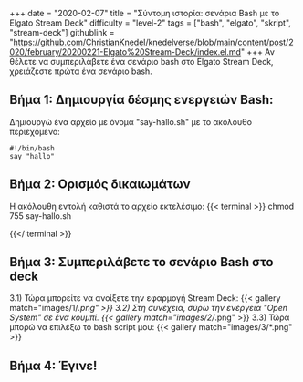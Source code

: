 +++
date = "2020-02-07"
title = "Σύντομη ιστορία: σενάρια Bash με το Elgato Stream Deck"
difficulty = "level-2"
tags = ["bash", "elgato", "skript", "stream-deck"]
githublink = "https://github.com/ChristianKnedel/knedelverse/blob/main/content/post/2020/february/20200221-Elgato%20Stream-Deck/index.el.md"
+++
Αν θέλετε να συμπεριλάβετε ένα σενάριο bash στο Elgato Stream Deck, χρειάζεστε πρώτα ένα σενάριο bash.
## Βήμα 1: Δημιουργία δέσμης ενεργειών Bash:
Δημιουργώ ένα αρχείο με όνομα "say-hallo.sh" με το ακόλουθο περιεχόμενο:
```
#!/bin/bash
say "hallo"

```

## Βήμα 2: Ορισμός δικαιωμάτων
Η ακόλουθη εντολή καθιστά το αρχείο εκτελέσιμο:
{{< terminal >}}
chmod 755 say-hallo.sh

{{</ terminal >}}

## Βήμα 3: Συμπεριλάβετε το σενάριο Bash στο deck
3.1) Τώρα μπορείτε να ανοίξετε την εφαρμογή Stream Deck:
{{< gallery match="images/1/*.png" >}}
3.2) Στη συνέχεια, σύρω την ενέργεια "Open System" σε ένα κουμπί.
{{< gallery match="images/2/*.png" >}}
3.3) Τώρα μπορώ να επιλέξω το bash script μου:
{{< gallery match="images/3/*.png" >}}

## Βήμα 4: Έγινε!
